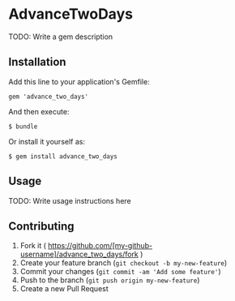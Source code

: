 # AdvanceTwoDays

TODO: Write a gem description

## Installation

Add this line to your application's Gemfile:

    gem 'advance_two_days'

And then execute:

    $ bundle

Or install it yourself as:

    $ gem install advance_two_days

## Usage

TODO: Write usage instructions here

## Contributing

1. Fork it ( https://github.com/[my-github-username]/advance_two_days/fork )
2. Create your feature branch (`git checkout -b my-new-feature`)
3. Commit your changes (`git commit -am 'Add some feature'`)
4. Push to the branch (`git push origin my-new-feature`)
5. Create a new Pull Request
